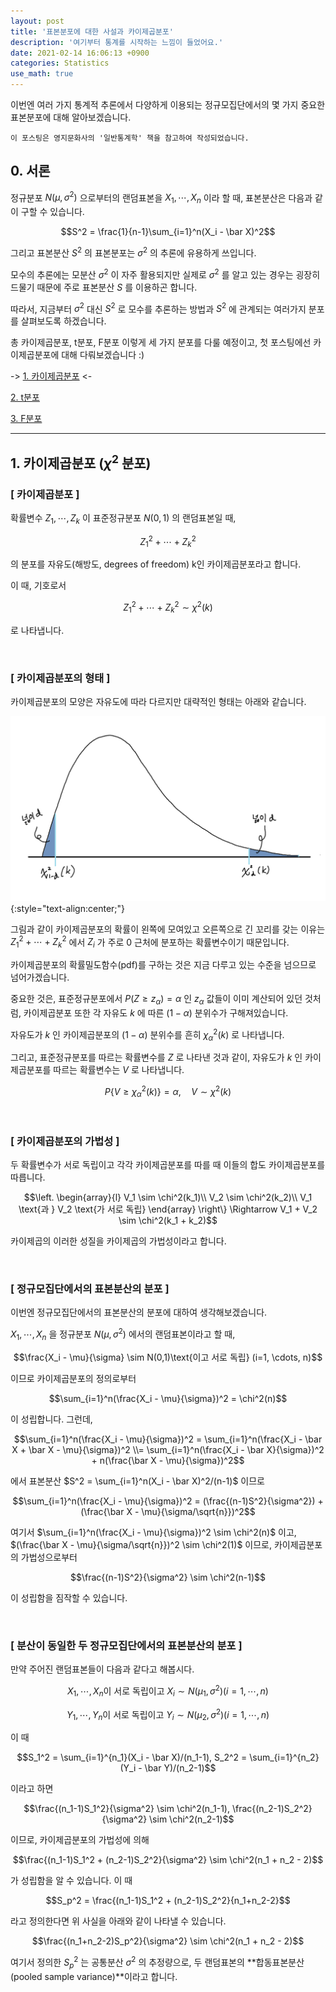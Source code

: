 ```yaml
---
layout: post
title: '표본분포에 대한 사설과 카이제곱분포'
description: '여기부터 통계를 시작하는 느낌이 들었어요.'
date: 2021-02-14 16:06:13 +0900
categories: Statistics
use_math: true
---
```

이번엔 여러 가지 통계적 추론에서 다양하게 이용되는 정규모집단에서의 몇 가지 중요한 표본분포에 대해 알아보겠습니다.

    이 포스팅은 영지문화사의 '일반통계학' 책을 참고하여 작성되었습니다.

## 0. 서론

정규분포 $N(\mu, \sigma^2)$ 으로부터의 랜덤표본을 $X_1, \cdots, X_n$ 이라 할 때, 표본분산은 다음과 같이 구할 수 있습니다.

$$S^2 = \frac{1}{n-1}\sum_{i=1}^n(X_i - \bar X)^2$$

그리고 표본분산 $S^2$ 의 표본분포는 $\sigma^2$ 의 추론에 유용하게 쓰입니다.

모수의 추론에는 모분산 $\sigma^2$ 이 자주 활용되지만 실제로 $\sigma^2$ 를 알고 있는 경우는 굉장히 드물기 때문에 주로 표본분산 $S$ 를 이용하곤 합니다.

따라서, 지금부터 $\sigma^2$ 대신 $S^2$ 로 모수를 추론하는 방법과 $S^2$ 에 관계되는 여러가지 분포를 살펴보도록 하겠습니다.

총 카이제곱분포, t분포, F분포 이렇게 세 가지 분포를 다룰 예정이고, 첫 포스팅에선 카이제곱분포에 대해 다뤄보겠습니다 :)

-> [1. 카이제곱분포][카이] <-

[2. t분포][티]

[3. F분포][엪]

---

## 1. 카이제곱분포 ($\chi^2$ 분포)

### [ 카이제곱분포 ]

확률변수 $Z_1, \cdots, Z_k$ 이 표준정규분포 $N(0, 1)$ 의 랜덤표본일 때,

$$Z_1^2 + \cdots + Z_k^2$$

의 분포를 자유도(해방도, degrees of freedom) k인 카이제곱분포라고 합니다.

이 때, 기호로서 

$$Z_1^2 + \cdots + Z_k^2 \sim \chi^2(k)$$

로 나타냅니다.

<br>

### [ 카이제곱분포의 형태 ]

카이제곱분포의 모양은 자유도에 따라 다르지만 대략적인 형태는 아래와 같습니다.

<img src="/assets/imgs/post_49/그림1.png" alt="그림1" width=600/>
{:style="text-align:center;"}

그림과 같이 카이제곱분포의 확률이 왼쪽에 모여있고 오른쪽으로 긴 꼬리를 갖는 이유는 $Z_1^2 + \cdots + Z_k^2$ 에서 $Z_i$ 가 주로 0 근처에 분포하는 확률변수이기 때문입니다.

카이제곱분포의 확률밀도함수(pdf)를 구하는 것은 지금 다루고 있는 수준을 넘으므로 넘어가겠습니다.

중요한 것은, 표준정규분포에서 $P(Z \ge z_\alpha) = \alpha$ 인 $z_\alpha$ 값들이 이미 계산되어 있던 것처럼, 카이제곱분포 또한 각 자유도 $k$ 에 따른 $(1-\alpha)$ 분위수가 구해져있습니다.

자유도가 $k$ 인 카이제곱분포의 $(1-\alpha)$ 분위수를 흔히 $\chi^2_\alpha(k)$ 로 나타냅니다.

그리고, 표준정규분포를 따르는 확률변수를 $Z$ 로 나타낸 것과 같이, 자유도가 $k$ 인 카이제곱분포를 따르는 확률변수는 $V$ 로 나타냅니다.

$$P\{V \ge \chi^2_\alpha(k)\}=\alpha, \quad V \sim \chi^2(k)$$

<br>

### [ 카이제곱분포의 가법성 ]

두 확률변수가 서로 독립이고 각각 카이제곱분포를 따를 때 이들의 합도 카이제곱분포를 따릅니다.

$$\left.
\begin{array}{l}
V_1 \sim \chi^2(k_1)\\
V_2 \sim \chi^2(k_2)\\
V_1 \text{과 } V_2 \text{가 서로 독립}
\end{array}
\right\}
\Rightarrow V_1 + V_2 \sim \chi^2(k_1 + k_2)$$

카이제곱의 이러한 성질을 카이제곱의 가법성이라고 합니다.

<br>

### [ 정규모집단에서의 표본분산의 분포 ]

이번엔 정규모집단에서의 표본분산의 분포에 대하여 생각해보겠습니다.

$X_1, \cdots, X_n$ 을 정규분포 $N(\mu, \sigma^2)$ 에서의 랜덤표본이라고 할 때,

$$\frac{X_i - \mu}{\sigma} \sim N(0,1)\text{이고 서로 독립} (i=1, \cdots, n)$$

이므로 카이제곱분포의 정의로부터

$$\sum_{i=1}^n(\frac{X_i - \mu}{\sigma})^2 = \chi^2(n)$$

이 성립합니다. 그런데,

$$\sum_{i=1}^n(\frac{X_i - \mu}{\sigma})^2 = \sum_{i=1}^n(\frac{X_i - \bar X + \bar X - \mu}{\sigma})^2 \\= \sum_{i=1}^n(\frac{X_i - \bar X}{\sigma})^2 + n(\frac{\bar X - \mu}{\sigma})^2$$

에서 표본분산 $S^2 = \sum_{i=1}^n(X_i - \bar X)^2/(n-1)$ 이므로

$$\sum_{i=1}^n(\frac{X_i - \mu}{\sigma})^2 = (\frac{(n-1)S^2}{\sigma^2}) + (\frac{\bar X - \mu}{\sigma/\sqrt{n}})^2$$

여기서 $\sum_{i=1}^n(\frac{X_i - \mu}{\sigma})^2 \sim \chi^2(n)$ 이고, $(\frac{\bar X - \mu}{\sigma/\sqrt{n}})^2 \sim \chi^2(1)$ 이므로, 카이제곱분포의 가법성으로부터

$$\frac{(n-1)S^2}{\sigma^2} \sim \chi^2(n-1)$$

이 성립함을 짐작할 수 있습니다.

<br>

### [ 분산이 동일한 두 정규모집단에서의 표본분산의 분포 ]

만약 주어진 랜덤표본들이 다음과 같다고 해봅시다.

$$X_1, \cdots, X_{n} \text{이 서로 독립이고 } X_i \sim N(\mu_1, \sigma^2)(i=1,⋯,n)$$

$$Y_1, \cdots, Y_{n} \text{이 서로 독립이고 } Y_i \sim N(\mu_2, \sigma^2)(i=1,⋯,n)$$

이 때

$$S_1^2 = \sum_{i=1}^{n_1}(X_i - \bar X)/(n_1-1), S_2^2 = \sum_{i=1}^{n_2}(Y_i - \bar Y)/(n_2-1)$$

이라고 하면

$$\frac{(n_1-1)S_1^2}{\sigma^2} \sim \chi^2(n_1-1), \frac{(n_2-1)S_2^2}{\sigma^2} \sim \chi^2(n_2-1)$$

이므로, 카이제곱분포의 가법성에 의해

$$\frac{(n_1-1)S_1^2 + (n_2-1)S_2^2}{\sigma^2} \sim \chi^2(n_1 + n_2 - 2)$$

가 성립함을 알 수 있습니다. 이 때

$$S_p^2 = \frac{(n_1-1)S_1^2 + (n_2-1)S_2^2}{n_1+n_2-2}$$

라고 정의한다면 위 사실을 아래와 같이 나타낼 수 있습니다.

$$\frac{(n_1+n_2-2)S_p^2}{\sigma^2} \sim \chi^2(n_1 + n_2 - 2)$$

여기서 정의한 $S_p^2$ 는 공통분산 $\sigma^2$ 의 추정량으로, 두 랜덤표본의 **합동표본분산(pooled sample variance)**이라고 합니다. 

[카이]: /posts/post-49
[티]: /posts/post-50
[엪]: #